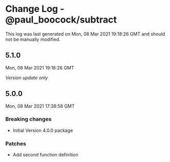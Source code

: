 # Change Log - @paul_boocock/subtract

This log was last generated on Mon, 08 Mar 2021 19:18:26 GMT and should not be manually modified.

## 5.1.0
Mon, 08 Mar 2021 19:18:26 GMT

_Version update only_

## 5.0.0
Mon, 08 Mar 2021 17:38:58 GMT

### Breaking changes

- Initial Version 4.0.0 package

### Patches

- Add second function definition

